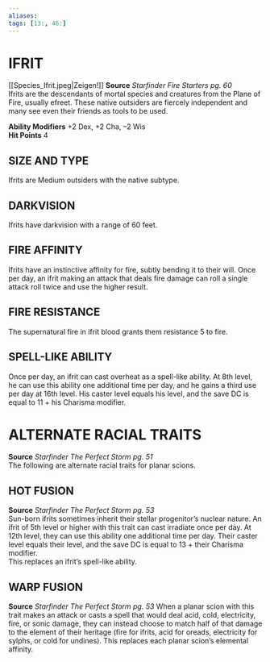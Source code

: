 ```yaml
---
aliases: 
tags: [13:, 46:]
---
```

# IFRIT

[[Species_Ifrit.jpeg|Zeigen!]]
**Source** _Starfinder Fire Starters pg. 60_  
Ifrits are the descendants of mortal species and creatures from the Plane of Fire, usually efreet. These native outsiders are fiercely independent and many see even their friends as tools to be used.  
  
**Ability Modifiers** +2 Dex, +2 Cha, –2 Wis  
**Hit Points** 4

## SIZE AND TYPE

Ifrits are Medium outsiders with the native subtype.  

## DARKVISION

Ifrits have darkvision with a range of 60 feet.  

## FIRE AFFINITY

Ifrits have an instinctive affinity for fire, subtly bending it to their will. Once per day, an ifrit making an attack that deals fire damage can roll a single attack roll twice and use the higher result.  

## FIRE RESISTANCE

The supernatural fire in ifrit blood grants them resistance 5 to fire.  

## SPELL-LIKE ABILITY

Once per day, an ifrit can cast overheat as a spell-like ability. At 8th level, he can use this ability one additional time per day, and he gains a third use per day at 16th level. His caster level equals his level, and the save DC is equal to 11 + his Charisma modifier.

# ALTERNATE RACIAL TRAITS

**Source** _Starfinder The Perfect Storm pg. 51_  
The following are alternate racial traits for planar scions.

## HOT FUSION

**Source** _Starfinder The Perfect Storm pg. 53_  
Sun-born ifrits sometimes inherit their stellar progenitor’s nuclear nature. An ifrit of 5th level or higher with this trait can cast irradiate once per day. At 12th level, they can use this ability one additional time per day. Their caster level equals their level, and the save DC is equal to 13 + their Charisma modifier.  
This replaces an ifrit’s spell-like ability.

## WARP FUSION

**Source** _Starfinder The Perfect Storm pg. 53_
When a planar scion with this trait makes an attack or casts a spell that would deal acid, cold, electricity, fire, or sonic damage, they can instead choose to match half of that damage to the element of their heritage (fire for ifrits, acid for oreads, electricity for sylphs, or cold for undines).
This replaces each planar scion’s elemental affinity.
